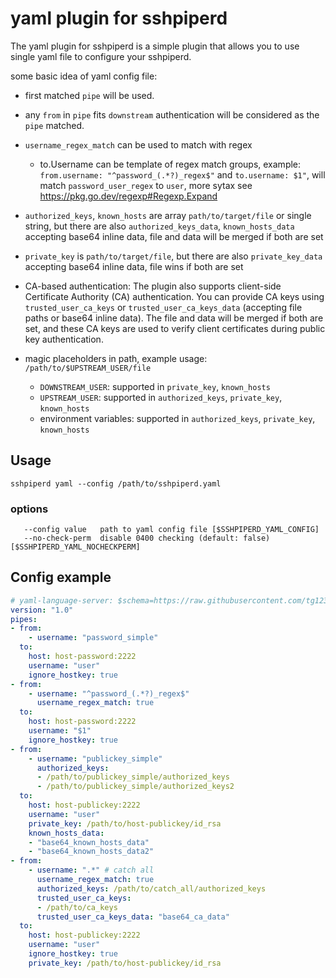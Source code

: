 # yaml plugin for sshpiperd

The yaml plugin for sshpiperd is a simple plugin that allows you to use single yaml file to configure your sshpiperd.

some basic idea of yaml config file:

 * first matched `pipe` will be used.
 * any `from` in `pipe` fits `downstream` authentication will be considered as the `pipe` matched.
 * `username_regex_match` can be used to match with regex

   * to.Username can be template of regex match groups, example: `from.username: "^password_(.*?)_regex$"` and `to.username: $1"`, will match `password_user_regex` to `user`, more sytax see <https://pkg.go.dev/regexp#Regexp.Expand>

 * `authorized_keys`, `known_hosts` are array `path/to/target/file` or single string, but there are also `authorized_keys_data`, `known_hosts_data` accepting base64 inline data, file and data will be merged if both are set
 * `private_key` is `path/to/target/file`, but there are also `private_key_data` accepting base64 inline data, file wins if both are set
 * CA-based authentication: The plugin also supports client-side Certificate Authority (CA) authentication. You can provide CA keys using `trusted_user_ca_keys` or `trusted_user_ca_keys_data` (accepting file paths or base64 inline data). The file and data will be merged if both are set, and these CA keys are used to verify client certificates during public key authentication.
 * magic placeholders in path, example usage: `/path/to/$UPSTREAM_USER/file`
    * `DOWNSTREAM_USER`: supported in `private_key`, `known_hosts`
    * `UPSTREAM_USER`: supported in `authorized_keys`, `private_key`, `known_hosts`
    * environment variables: supported in `authorized_keys`, `private_key`, `known_hosts`

## Usage

```
sshpiperd yaml --config /path/to/sshpiperd.yaml
```

### options

```
   --config value   path to yaml config file [$SSHPIPERD_YAML_CONFIG]
   --no-check-perm  disable 0400 checking (default: false) [$SSHPIPERD_YAML_NOCHECKPERM]
```

## Config example

```yaml
# yaml-language-server: $schema=https://raw.githubusercontent.com/tg123/sshpiper/master/plugin/yaml/schema.json
version: "1.0"
pipes:
- from:
    - username: "password_simple"
  to:
    host: host-password:2222
    username: "user"
    ignore_hostkey: true
- from:
    - username: "^password_(.*?)_regex$"
      username_regex_match: true
  to:
    host: host-password:2222
    username: "$1"
    ignore_hostkey: true
- from:
    - username: "publickey_simple"
      authorized_keys: 
      - /path/to/publickey_simple/authorized_keys
      - /path/to/publickey_simple/authorized_keys2
  to:
    host: host-publickey:2222
    username: "user"
    private_key: /path/to/host-publickey/id_rsa
    known_hosts_data: 
    - "base64_known_hosts_data"
    - "base64_known_hosts_data2"
- from:
    - username: ".*" # catch all    
      username_regex_match: true
      authorized_keys: /path/to/catch_all/authorized_keys
      trusted_user_ca_keys:
      - /path/to/ca_keys
      trusted_user_ca_keys_data: "base64_ca_data"
  to:
    host: host-publickey:2222
    username: "user"
    ignore_hostkey: true
    private_key: /path/to/host-publickey/id_rsa
```